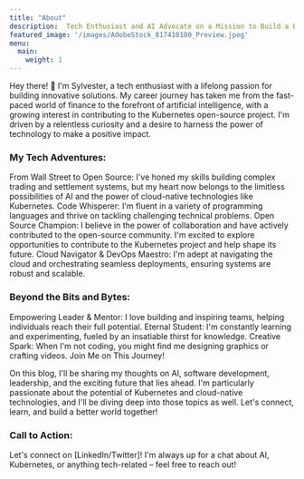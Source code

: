 ```yaml
---
title: "About"
description:  Tech Enthusiast and AI Advocate on a Mission to Build a Better Future.
featured_image: '/images/AdobeStock_817410180_Preview.jpeg'
menu:
  main:
    weight: 1
---
```


[//]: # ({{< figure src="/images/Victor_Hugo-Hunchback.jpg" title="Illustration from Victor Hugo et son temps &#40;1881&#41;" >}})


Hey there! 👋 I'm Sylvester, a tech enthusiast with a lifelong passion for building innovative solutions. My career journey has taken me from the fast-paced world of finance to the forefront of artificial intelligence, with a growing interest in contributing to the Kubernetes open-source project. I'm driven by a relentless curiosity and a desire to harness the power of technology to make a positive impact.

### My Tech Adventures:

From Wall Street to Open Source: I've honed my skills building complex trading and settlement systems, but my heart now belongs to the limitless possibilities of AI and the power of cloud-native technologies like Kubernetes.
Code Whisperer: I'm fluent in a variety of programming languages and thrive on tackling challenging technical problems.
Open Source Champion: I believe in the power of collaboration and have actively contributed to the open-source community. I'm excited to explore opportunities to contribute to the Kubernetes project and help shape its future.
Cloud Navigator & DevOps Maestro: I'm adept at navigating the cloud and orchestrating seamless deployments, ensuring systems are robust and scalable.

### Beyond the Bits and Bytes:

Empowering Leader & Mentor: I love building and inspiring teams, helping individuals reach their full potential.
Eternal Student: I'm constantly learning and experimenting, fueled by an insatiable thirst for knowledge.
Creative Spark: When I'm not coding, you might find me designing graphics or crafting videos.
Join Me on This Journey!

On this blog, I'll be sharing my thoughts on AI, software development, leadership, and the exciting future that lies ahead. I'm particularly passionate about the potential of Kubernetes and cloud-native technologies, and I'll be diving deep into those topics as well. Let's connect, learn, and build a better world together!

### Call to Action:

Let's connect on [LinkedIn/Twitter]!
I'm always up for a chat about AI, Kubernetes, or anything tech-related – feel free to reach out!

